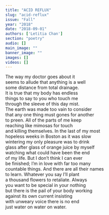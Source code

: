```yaml
---
title: "ACID REFLUX"
slug: "acid-reflux"
issue: "Fall"
year: "2018"
date: "2018-09-01"
authors: ['Letitia Chan']
section: "poetry"
audio: []
main_image: ""
banner_image: ""
images: []
videos: []
---
```

The way my doctor goes about it  
seems to allude that anything is a well  
some distance from total drainage.  
It is true that my body has endless  
things to say to you who touch me  
through the sleeve of this day mist.  
The earth was made too vain to consider  
that any one thing must gones for another  
to preen. All of the parts of me keep  
reaching like mimosas for touch  
and killing themselves. In the last of my most  
hopeless weeks in Boston as it was slow  
wintering my only pleasure was to drink  
glass after glass of orange juice by myself  
watching what could have been the end  
of my life. But I don’t think I can ever  
be finished; I’m in love with far too many  
countable things. And there are all their names  
to learn. Whatever you say I’ll plant  
a thousand flowers to retaliate. Always  
you want to be special in your nothing  
but there is the pail of your body working  
against its own current insisting  
with unweary voice there is no end  
just water on water on water.

